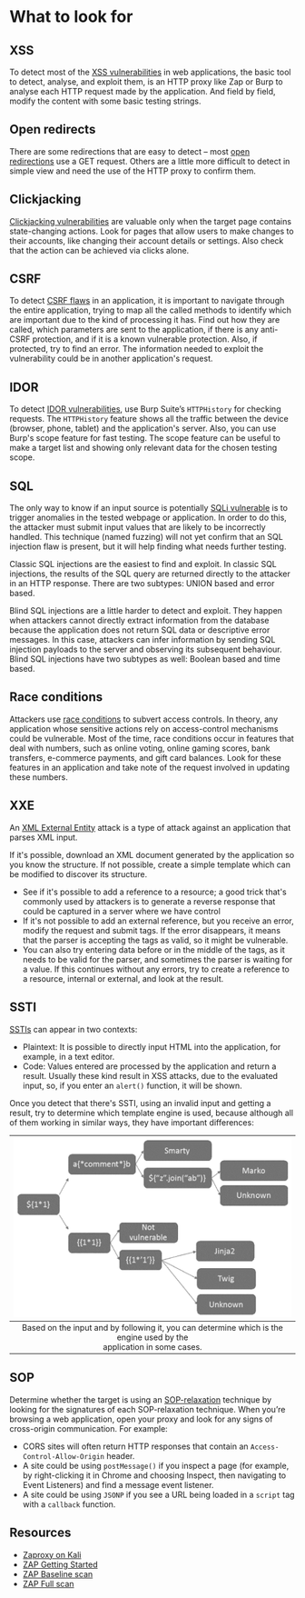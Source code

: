 # What to look for

## XSS

To detect most of the [XSS vulnerabilities](../exploit/xss.md) in web applications, the basic tool to detect, analyse, and exploit them, is an HTTP proxy like Zap or Burp to analyse each HTTP request made by the application. And field by field, modify the content with some basic testing strings.

## Open redirects

There are some redirections that are easy to detect – most [open redirections](../exploit/redirects.md) use a GET request. Others are a little more difficult to detect in simple view and need the use of the HTTP proxy to confirm them.

## Clickjacking

[Clickjacking vulnerabilities](../exploit/clickjacking.md) are valuable only when the target page contains state-changing actions. Look for pages that allow users to make changes to their accounts, like changing their account details or settings. Also check that the action can be achieved via clicks alone.

## CSRF

To detect [CSRF flaws](../exploit/csrf.md) in an application, it is important to navigate through the entire application, trying to map all the called methods to identify which are important due to the kind of processing it has. Find out how they are called, which parameters are sent to the application, if there is any anti-CSRF protection, and if it is a known vulnerable protection. Also, if protected, try to find an error. The information needed to exploit the vulnerability could be in another application's request.

## IDOR

To detect [IDOR vulnerabilities](../exploit/idor.md), use Burp Suite’s `HTTPHistory` for checking requests. The `HTTPHistory` feature shows all the traffic between the device (browser, phone, tablet) and the application's server. Also, you can use Burp's scope feature for fast testing. The scope feature can be useful to make a target list and showing only relevant data for the chosen testing scope.

## SQL

The only way to know if an input source is potentially [SQLi vulnerable](../exploit/sqli.md) is to trigger anomalies in the tested webpage or application. In order to do this, the attacker must submit input values that are likely to be incorrectly handled. This technique (named fuzzing) will not yet confirm that an SQL injection flaw is present, but it will help finding what needs further testing.

Classic SQL injections are the easiest to find and exploit. In classic SQL injections, the results of the SQL query are returned directly to the attacker in an HTTP response. There are two subtypes: UNION based and error based.

Blind SQL injections are a little harder to detect and exploit. They happen when attackers cannot directly extract information from the database because the application does not return SQL data or descriptive error messages. In this case, attackers can infer information by sending SQL injection payloads to the server and observing its subsequent behaviour. Blind SQL injections have two subtypes as well: Boolean based and time based.

## Race conditions

Attackers use [race conditions](../exploit/race.md) to subvert access controls. In theory, any application whose sensitive actions rely on access-control mechanisms could be vulnerable. Most of the time, race conditions occur in features that deal with numbers, such as online voting, online gaming scores, bank transfers, e-commerce payments, and gift card balances. Look for these features in an application and take note of the request involved in updating these numbers.

## XXE

An [XML External Entity](../exploit/xxe.md) attack is a type of attack against an application that parses XML input.

If it's possible, download an XML document generated by the application so you know the structure. If not possible, create a simple template which can be modified to discover its structure.

* See if it's possible to add a reference to a resource; a good trick that's commonly used by attackers is to generate a reverse response that could be captured in a server where we have control
* If it's not possible to add an external reference, but you receive an error, modify the request and submit tags. If the error disappears, it means that the parser is accepting the tags as valid, so it might be vulnerable.
* You can also try entering data before or in the middle of the tags, as it needs to be valid for the parser, and sometimes the parser is waiting for a value. If this continues without any errors, try to create a reference to a resource, internal or external, and look at the result.

## SSTI

[SSTIs](../exploit/ssti.md) can appear in two contexts:

* Plaintext: It is possible to directly input HTML into the application, for example, in a text editor. 
* Code: Values entered are processed by the application and return a result. Usually these kind result in XSS attacks, due to the evaluated input, so, if you enter an `alert()` function, it will be shown.

Once you detect that there's SSTI, using an invalid input and getting a result, try to determine which template engine is used, because although all of them working in similar ways, they have important differences:

| ![Engines](../../_static/images/ssti-engines.png) |
|:--:|
| Based on the input and by following it, you can determine which is the engine used by the<br> application in some cases. |

## SOP

Determine whether the target is using an [SOP-relaxation](../exploit/sop.md) technique by looking for the signatures of each SOP-relaxation technique. When you’re browsing a web application, open your proxy and look for any signs of cross-origin communication. For example:

* CORS sites will often return HTTP responses that contain an `Access-Control-Allow-Origin` header. 
* A site could be using `postMessage()` if you inspect a page (for example, by right-clicking it in Chrome and choosing Inspect, then navigating to Event Listeners) and find a message event listener.
* A site could be using `JSONP` if you see a URL being loaded in a `script` tag with a `callback` function.

## Resources

* [Zaproxy on Kali](red-iac:docs/lab/zap)
* [ZAP Getting Started](https://www.zaproxy.org/getting-started/)
* [ZAP Baseline scan](https://www.zaproxy.org/docs/docker/baseline-scan/)
* [ZAP Full scan](https://www.zaproxy.org/docs/docker/full-scan/)
